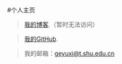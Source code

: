 #个人主页

> [我的博客](https://www.geyuxi.com/).（暂时无法访问）

> [我的GitHub](https://github.com/geyuxi).

> 我的邮箱：geyuxi@t.shu.edu.cn